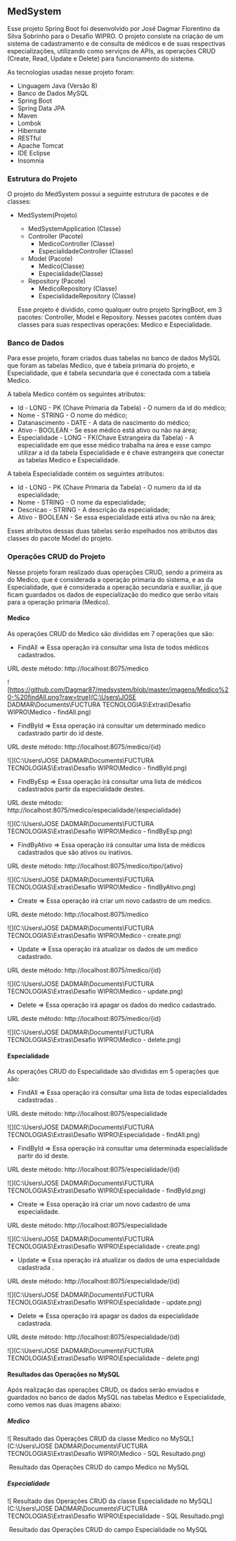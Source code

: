 ## MedSystem

Esse projeto Spring Boot foi desenvolvido por José Dagmar Florentino da Silva Sobrinho para o Desafio WIPRO. O projeto consiste na criação de um sistema de cadastramento e de consulta de médicos e de suas respectivas especializações, utilizando como serviços de APIs, as operações CRUD (Create, Read, Update e Delete) para funcionamento do sistema.

 As tecnologias usadas nesse projeto foram:

- Linguagem Java (Versão 8)
- Banco de Dados MySQL
- Spring Boot
- Spring Data JPA
- Maven
- Lombok
- Hibernate
- RESTful
- Apache Tomcat
- IDE Eclipse
- Insomnia

### Estrutura do Projeto

 O projeto do MedSystem possui a seguinte estrutura de pacotes e de classes:

- MedSystem(Projeto)

  - MedSystemApplication (Classe)
  - Controller (Pacote)
    - MedicoController (Classe)
    - EspecialidadeController (Classe)
  - Model (Pacote)
    - Medico(Classe)
    - Especialidade(Classe)
  - Repository (Pacote)
    - MedicoRepository (Classe)
    - EspecialidadeRepository (Classe)

  Esse projeto é dividido, como qualquer outro projeto SpringBoot, em 3 pacotes: Controller, Model e Repository. Nesses pacotes contém duas classes para suas respectivas operações: Medico e Especialidade.

### Banco de Dados

Para esse projeto, foram criados duas tabelas no banco de dados MySQL que foram as tabelas Medico, que é tabela primaria do projeto, e Especialidade, que é tabela secundaria que é conectada com a tabela Medico.

A tabela Medico contém os seguintes atributos:

- Id - LONG - PK (Chave Primaria da Tabela) - O numero da id do médico;
- Nome - STRING - O nome do médico;
- Datanascimento - DATE - A data de nascimento do médico;
- Ativo - BOOLEAN -  Se esse médico está ativo ou não na área;
- Especialidade - LONG - FK(Chave Estrangeira da Tabela) - A especialidade em que esse médico trabalha na área e esse campo utilizar a id da tabela Especialidade e é chave estrangeira que conectar as tabelas Medico e Especialidade.

A tabela Especialidade contém os seguintes atributos:

- Id - LONG - PK (Chave Primaria da Tabela) - O numero da id da especialidade;
- Nome - STRING - O nome da especialidade;
- Descricao - STRING - A descrição da especialidade;
- Ativo - BOOLEAN -  Se essa especialidade está ativa ou não na área;

Esses atributos dessas duas tabelas serão espelhados nos atributos das classes do pacote Model do projeto.

### Operações CRUD do Projeto

Nesse projeto foram realizado duas operações CRUD, sendo a primeira as do Medico, que é considerada a operação primaria do sistema, e as da Especialidade, que é considerada a operação secundaria e auxiliar, já que ficam guardados os dados de especialização do medico que serão vitais para a operação primaria (Medico). 

#### Medico

 As operações CRUD do Medico são divididas em 7 operações que são:

- FindAll => Essa operação irá consultar uma lista de todos médicos cadastrados.

URL deste método: http://localhost:8075/medico

![https://github.com/Dagmar87/medsystem/blob/master/imagens/Medico%20-%20findAll.png?raw=true](C:\Users\JOSE DADMAR\Documents\FUCTURA TECNOLOGIAS\Extras\Desafio WIPRO\Medico - findAll.png)

- FindById => Essa operação irá consultar um determinado medico cadastrado partir do id deste. 

URL deste método: http://localhost:8075/medico/{id}

![](C:\Users\JOSE DADMAR\Documents\FUCTURA TECNOLOGIAS\Extras\Desafio WIPRO\Medico - findById.png)

- FindByEsp => Essa operação irá consultar uma lista de médicos cadastrados partir da especialidade destes. 

URL deste método: http://localhost:8075/medico/especialidade/{especialidade}

![](C:\Users\JOSE DADMAR\Documents\FUCTURA TECNOLOGIAS\Extras\Desafio WIPRO\Medico - findByEsp.png)

- FindByAtivo => Essa operação irá consultar uma lista de médicos cadastrados que são ativos ou inativos. 

URL deste método: http://localhost:8075/medico/tipo/{ativo}

![](C:\Users\JOSE DADMAR\Documents\FUCTURA TECNOLOGIAS\Extras\Desafio WIPRO\Medico - findByAtivo.png)

- Create => Essa operação irá criar um novo cadastro de um medico. 

URL deste método: http://localhost:8075/medico

![](C:\Users\JOSE DADMAR\Documents\FUCTURA TECNOLOGIAS\Extras\Desafio WIPRO\Medico - create.png)

- Update => Essa operação irá atualizar os dados de um medico cadastrado.

URL deste método: http://localhost:8075/medico/{id}

![](C:\Users\JOSE DADMAR\Documents\FUCTURA TECNOLOGIAS\Extras\Desafio WIPRO\Medico - update.png)

- Delete => Essa operação irá apagar os dados do medico cadastrado.

URL deste método: http://localhost:8075/medico/{id}

![](C:\Users\JOSE DADMAR\Documents\FUCTURA TECNOLOGIAS\Extras\Desafio WIPRO\Medico - delete.png)

#### Especialidade

As operações CRUD do Especialidade são divididas em 5 operações que são:

- FindAll => Essa operação irá consultar uma lista de todas especialidades cadastradas .

URL deste método: http://localhost:8075/especialidade

![](C:\Users\JOSE DADMAR\Documents\FUCTURA TECNOLOGIAS\Extras\Desafio WIPRO\Especialidade - findAll.png)

- FindById => Essa operação irá consultar uma determinada especialidade partir do id deste. 

URL deste método: http://localhost:8075/especialidade/{id}

![](C:\Users\JOSE DADMAR\Documents\FUCTURA TECNOLOGIAS\Extras\Desafio WIPRO\Especialidade - findById.png)

- Create => Essa operação irá criar um novo cadastro de uma especialidade.

URL deste método: http://localhost:8075/especialidade

![](C:\Users\JOSE DADMAR\Documents\FUCTURA TECNOLOGIAS\Extras\Desafio WIPRO\Especialidade - create.png)

- Update => Essa operação irá atualizar os dados de uma especialidade cadastrada .

URL deste método: http://localhost:8075/especialidade/{id}

![](C:\Users\JOSE DADMAR\Documents\FUCTURA TECNOLOGIAS\Extras\Desafio WIPRO\Especialidade - update.png)

- Delete => Essa operação irá apagar os dados da especialidade cadastrada.

URL deste método: http://localhost:8075/especialidade/{id}

![](C:\Users\JOSE DADMAR\Documents\FUCTURA TECNOLOGIAS\Extras\Desafio WIPRO\Especialidade - delete.png)

#### Resultados das Operações no MySQL

 Após realização das operações CRUD, os dados serão enviados e guardados no banco de dados MySQL nas tabelas Medico e Especialidade, como vemos nas duas imagens abaixo:

##### Medico 

![ Resultado das Operações CRUD da classe Medico no MySQL](C:\Users\JOSE DADMAR\Documents\FUCTURA TECNOLOGIAS\Extras\Desafio WIPRO\Medico - SQL Resultado.png)

​							 					Resultado das Operações CRUD do campo Medico no MySQL

##### Especialidade

![ Resultado das Operações CRUD da classe Especialidade no MySQL](C:\Users\JOSE DADMAR\Documents\FUCTURA TECNOLOGIAS\Extras\Desafio WIPRO\Especialidade - SQL Resultado.png)

​												Resultado das Operações CRUD do campo Especialidade no MySQL
